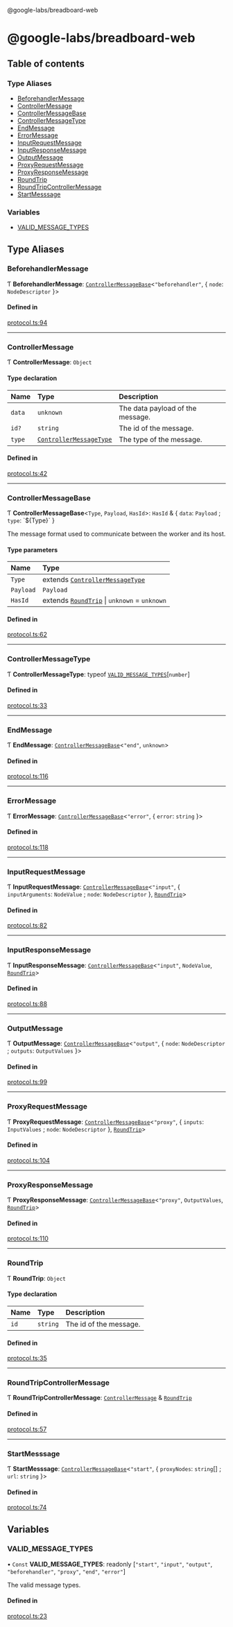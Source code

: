 @google-labs/breadboard-web

# @google-labs/breadboard-web

## Table of contents

### Type Aliases

- [BeforehandlerMessage](README.md#beforehandlermessage)
- [ControllerMessage](README.md#controllermessage)
- [ControllerMessageBase](README.md#controllermessagebase)
- [ControllerMessageType](README.md#controllermessagetype)
- [EndMessage](README.md#endmessage)
- [ErrorMessage](README.md#errormessage)
- [InputRequestMessage](README.md#inputrequestmessage)
- [InputResponseMessage](README.md#inputresponsemessage)
- [OutputMessage](README.md#outputmessage)
- [ProxyRequestMessage](README.md#proxyrequestmessage)
- [ProxyResponseMessage](README.md#proxyresponsemessage)
- [RoundTrip](README.md#roundtrip)
- [RoundTripControllerMessage](README.md#roundtripcontrollermessage)
- [StartMesssage](README.md#startmesssage)

### Variables

- [VALID\_MESSAGE\_TYPES](README.md#valid_message_types)

## Type Aliases

### BeforehandlerMessage

Ƭ **BeforehandlerMessage**: [`ControllerMessageBase`](README.md#controllermessagebase)<``"beforehandler"``, { `node`: `NodeDescriptor`  }\>

#### Defined in

[protocol.ts:94](https://github.com/google/labs-prototypes/blob/6370328/seeds/breadboard-web/src/protocol.ts#L94)

___

### ControllerMessage

Ƭ **ControllerMessage**: `Object`

#### Type declaration

| Name | Type | Description |
| :------ | :------ | :------ |
| `data` | `unknown` | The data payload of the message. |
| `id?` | `string` | The id of the message. |
| `type` | [`ControllerMessageType`](README.md#controllermessagetype) | The type of the message. |

#### Defined in

[protocol.ts:42](https://github.com/google/labs-prototypes/blob/6370328/seeds/breadboard-web/src/protocol.ts#L42)

___

### ControllerMessageBase

Ƭ **ControllerMessageBase**<`Type`, `Payload`, `HasId`\>: `HasId` & { `data`: `Payload` ; `type`: \`${Type}\`  }

The message format used to communicate between the worker and its host.

#### Type parameters

| Name | Type |
| :------ | :------ |
| `Type` | extends [`ControllerMessageType`](README.md#controllermessagetype) |
| `Payload` | `Payload` |
| `HasId` | extends [`RoundTrip`](README.md#roundtrip) \| `unknown` = `unknown` |

#### Defined in

[protocol.ts:62](https://github.com/google/labs-prototypes/blob/6370328/seeds/breadboard-web/src/protocol.ts#L62)

___

### ControllerMessageType

Ƭ **ControllerMessageType**: typeof [`VALID_MESSAGE_TYPES`](README.md#valid_message_types)[`number`]

#### Defined in

[protocol.ts:33](https://github.com/google/labs-prototypes/blob/6370328/seeds/breadboard-web/src/protocol.ts#L33)

___

### EndMessage

Ƭ **EndMessage**: [`ControllerMessageBase`](README.md#controllermessagebase)<``"end"``, `unknown`\>

#### Defined in

[protocol.ts:116](https://github.com/google/labs-prototypes/blob/6370328/seeds/breadboard-web/src/protocol.ts#L116)

___

### ErrorMessage

Ƭ **ErrorMessage**: [`ControllerMessageBase`](README.md#controllermessagebase)<``"error"``, { `error`: `string`  }\>

#### Defined in

[protocol.ts:118](https://github.com/google/labs-prototypes/blob/6370328/seeds/breadboard-web/src/protocol.ts#L118)

___

### InputRequestMessage

Ƭ **InputRequestMessage**: [`ControllerMessageBase`](README.md#controllermessagebase)<``"input"``, { `inputArguments`: `NodeValue` ; `node`: `NodeDescriptor`  }, [`RoundTrip`](README.md#roundtrip)\>

#### Defined in

[protocol.ts:82](https://github.com/google/labs-prototypes/blob/6370328/seeds/breadboard-web/src/protocol.ts#L82)

___

### InputResponseMessage

Ƭ **InputResponseMessage**: [`ControllerMessageBase`](README.md#controllermessagebase)<``"input"``, `NodeValue`, [`RoundTrip`](README.md#roundtrip)\>

#### Defined in

[protocol.ts:88](https://github.com/google/labs-prototypes/blob/6370328/seeds/breadboard-web/src/protocol.ts#L88)

___

### OutputMessage

Ƭ **OutputMessage**: [`ControllerMessageBase`](README.md#controllermessagebase)<``"output"``, { `node`: `NodeDescriptor` ; `outputs`: `OutputValues`  }\>

#### Defined in

[protocol.ts:99](https://github.com/google/labs-prototypes/blob/6370328/seeds/breadboard-web/src/protocol.ts#L99)

___

### ProxyRequestMessage

Ƭ **ProxyRequestMessage**: [`ControllerMessageBase`](README.md#controllermessagebase)<``"proxy"``, { `inputs`: `InputValues` ; `node`: `NodeDescriptor`  }, [`RoundTrip`](README.md#roundtrip)\>

#### Defined in

[protocol.ts:104](https://github.com/google/labs-prototypes/blob/6370328/seeds/breadboard-web/src/protocol.ts#L104)

___

### ProxyResponseMessage

Ƭ **ProxyResponseMessage**: [`ControllerMessageBase`](README.md#controllermessagebase)<``"proxy"``, `OutputValues`, [`RoundTrip`](README.md#roundtrip)\>

#### Defined in

[protocol.ts:110](https://github.com/google/labs-prototypes/blob/6370328/seeds/breadboard-web/src/protocol.ts#L110)

___

### RoundTrip

Ƭ **RoundTrip**: `Object`

#### Type declaration

| Name | Type | Description |
| :------ | :------ | :------ |
| `id` | `string` | The id of the message. |

#### Defined in

[protocol.ts:35](https://github.com/google/labs-prototypes/blob/6370328/seeds/breadboard-web/src/protocol.ts#L35)

___

### RoundTripControllerMessage

Ƭ **RoundTripControllerMessage**: [`ControllerMessage`](README.md#controllermessage) & [`RoundTrip`](README.md#roundtrip)

#### Defined in

[protocol.ts:57](https://github.com/google/labs-prototypes/blob/6370328/seeds/breadboard-web/src/protocol.ts#L57)

___

### StartMesssage

Ƭ **StartMesssage**: [`ControllerMessageBase`](README.md#controllermessagebase)<``"start"``, { `proxyNodes`: `string`[] ; `url`: `string`  }\>

#### Defined in

[protocol.ts:74](https://github.com/google/labs-prototypes/blob/6370328/seeds/breadboard-web/src/protocol.ts#L74)

## Variables

### VALID\_MESSAGE\_TYPES

• `Const` **VALID\_MESSAGE\_TYPES**: readonly [``"start"``, ``"input"``, ``"output"``, ``"beforehandler"``, ``"proxy"``, ``"end"``, ``"error"``]

The valid message types.

#### Defined in

[protocol.ts:23](https://github.com/google/labs-prototypes/blob/6370328/seeds/breadboard-web/src/protocol.ts#L23)
